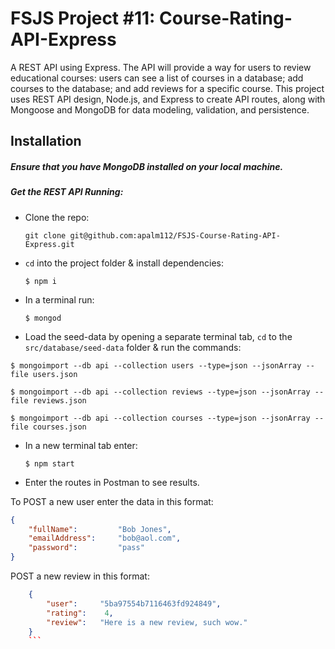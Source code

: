 # FSJS Project #11: Course-Rating-API-Express
A REST API using Express. The API will provide a way for users to review educational courses: users can see a list of courses in a database; add courses to the database; and add reviews for a specific course. This project uses REST API design, Node.js, and Express to create API routes, along with Mongoose and MongoDB for data modeling, validation, and persistence.


## Installation

##### Ensure that you have MongoDB installed on your local machine.

##### Get the REST API Running:

* Clone the repo:

	`git clone git@github.com:apalm112/FSJS-Course-Rating-API-Express.git`

* `cd` into the project folder & install dependencies:

	`$ npm i`

* In a terminal run:

	`$ mongod`

* Load the seed-data by opening a separate terminal tab, `cd` to the `src/database/seed-data` folder & run the commands:

```
$ mongoimport --db api --collection users --type=json --jsonArray --file users.json

$ mongoimport --db api --collection reviews --type=json --jsonArray --file reviews.json

$ mongoimport --db api --collection courses --type=json --jsonArray --file courses.json
```

* In a new terminal tab enter:

	`$ npm start`

* Enter the routes in Postman to see results.

To POST a new user enter the data in this format:

```JSON
{
	"fullName": 		"Bob Jones",
	"emailAddress":     "bob@aol.com",
	"password": 		"pass"
}
```

POST a new review in this format:

```json
	{
		"user": 	"5ba97554b7116463fd924849",
		"rating":    4,
		"review":   "Here is a new review, such wow."
	}
	```
